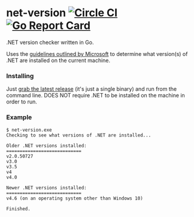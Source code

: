 # net-version [![Circle CI](https://circleci.com/gh/danesparza/net-version.svg?style=shield)](https://circleci.com/gh/danesparza/net-version) [![Go Report Card](https://goreportcard.com/badge/github.com/danesparza/net-version)](https://goreportcard.com/report/github.com/danesparza/net-version)
.NET version checker written in Go.   

Uses the [guidelines outlined by Microsoft](https://msdn.microsoft.com/en-us/library/hh925568%28v=vs.110%29.aspx) to determine what version(s) of .NET are installed on the current machine.  

### Installing
Just [grab the latest release](https://github.com/danesparza/net-version/releases/latest) (it's just a single binary) and run from the command line.  DOES NOT require .NET to be installed on the machine in order to run.

### Example

```
$ net-version.exe
Checking to see what versions of .NET are installed...

Older .NET versions installed:
============================
v2.0.50727
v3.0
v3.5
v4
v4.0

Newer .NET versions installed:
============================
v4.6 (on an operating system other than Windows 10)

Finished.
```

